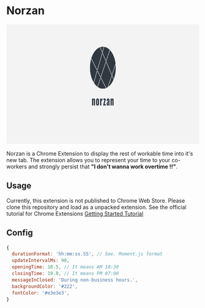 # Norzan

<p align="center">
  <img src="icon.png" alt="icon" width="820" height="312">
</p>

Norzan is a Chrome Extension to display the rest of workable time into it's new tab. The extension allows you to represent your time to your co-workers and strongly persist that **"I don't wanna work overtime !!"**.

## Usage

Currently, this extension is not published to Chrome Web Store. Please clone this repository and load as a unpacked extension. See the official tutorial for Chrome Extensions [Getting Started Tutorial](https://developer.chrome.com/extensions/getstarted)

## Config

```js
{
  durationFormat: 'hh:mm:ss.SS', // See. Moment.js format
  updateIntervalMs: 90,
  openingTime: 10.5, // It means AM 10:30
  closingTime: 19.0, // It means PM 07:00
  messageInClosed: 'During non-business hours.',
  backgroundColor: '#222',
  fontColor: '#e3e3e3',
}
```

